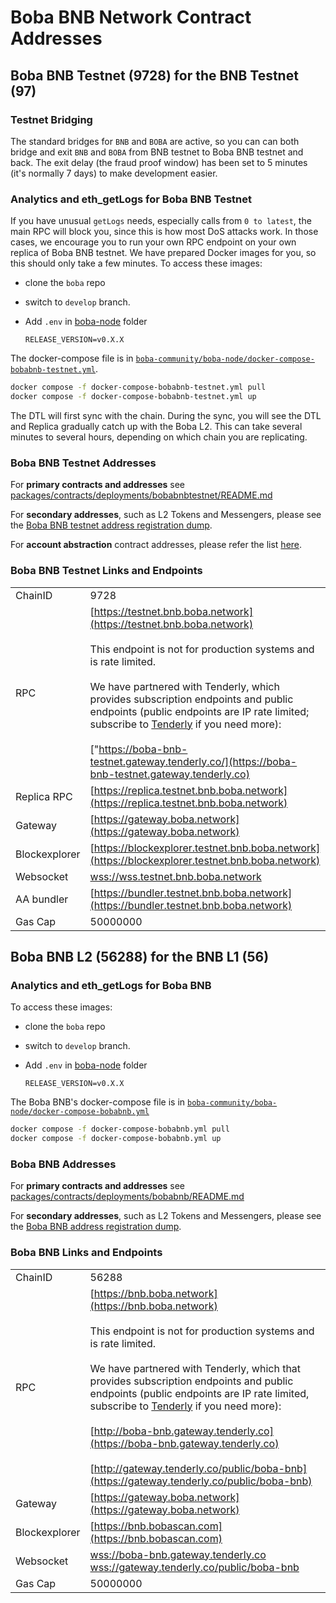 # Boba BNB Network Contract Addresses

<!-- * \[Boba BNB Testnet L2 (9728) for the BNB Testnet (97)]
  * [Testnet Bridging](network-bnb.md#testnet-bridging)
  * [Analytics and eth\_getLogs for Boba BNB Testnet](network-bnb.md#analytics-and-eth\_getlogs-for-boba-bnb-testnet)
  * [Boba BNB Testnet Addresses](network-bnb.md#boba-bnb-testnet-addresses)
  * [Boba BNB Testnet Links and Endpoints](network-bnb.md#boba-bnb-testnet-links-and-endpoints)
* \[Boba BNB L2 (56288) for the BNB L1 (56)]
  * [Boba BNB Addresses](network-bnb.md#boba-bnb-addresses)
  * [Analytics and eth\_getLogs for Boba BNB](network-bnb.md#analytics-and-eth\_getlogs-for-boba-bnb)
  * [Boba BNB Links and Endpoints](network-bnb.md#boba-bnb-links-and-endpoints) -->

## Boba BNB Testnet (9728) for the BNB Testnet (97)

### Testnet Bridging

The standard bridges for `BNB` and `BOBA` are active, so you can can both bridge and exit `BNB` and `BOBA` from BNB testnet to Boba BNB testnet and back. The exit delay (the fraud proof window) has been set to 5 minutes (it's normally 7 days) to make development easier.

### Analytics and eth\_getLogs for Boba BNB Testnet

If you have unusual `getLogs` needs, especially calls from `0 to latest`, the main RPC will block you, since this is how most DoS attacks work. In those cases, we encourage you to run your own RPC endpoint on your own replica of Boba BNB testnet. We have prepared Docker images for you, so this should only take a few minutes. To access these images:

* clone the `boba` repo
* switch to `develop` branch.
*   Add `.env` in [boba-node](https://github.com/bobanetwork/boba\_legacy/tree/develop/boba\_community/boba-node) folder

    ```
    RELEASE_VERSION=v0.X.X
    ```

The docker-compose file is in [`boba-community/boba-node/docker-compose-bobabnb-testnet.yml`](https://github.com/bobanetwork/boba\_legacy/tree/develop/boba\_community/boba-node).

```bash
docker compose -f docker-compose-bobabnb-testnet.yml pull
docker compose -f docker-compose-bobabnb-testnet.yml up
```

The DTL will first sync with the chain. During the sync, you will see the DTL and Replica gradually catch up with the Boba L2. This can take several minutes to several hours, depending on which chain you are replicating.

### Boba BNB Testnet Addresses

For **primary contracts and addresses** see [packages/contracts/deployments/bobabnbtestnet/README.md](https://github.com/bobanetwork/boba\_legacy/tree/develop/packages/contracts/deployments/bobabnbtestnet/)

For **secondary addresses**, such as L2 Tokens and Messengers, please see the [Boba BNB testnet address registration dump](https://github.com/bobanetwork/boba\_legaccy/tree/develop/packages/boba/register/addresses/addressBobaBnbTestnet\_0xAee1fb3f4353a9060aEC3943fE932b6Efe35CdAa.json).

For **account abstraction** contract addresses, please refer the list [here](https://github.com/bobanetwork/boba\_legacy/blob/develop/packages/boba/account-abstraction/deployments/boba\_bnb\_testnet/addresses.json).

### Boba BNB Testnet Links and Endpoints

|               |                                                                                                                                                                                                                                                                                                                                                                                                                                                                                                                                                                       |
| ------------- | --------------------------------------------------------------------------------------------------------------------------------------------------------------------------------------------------------------------------------------------------------------------------------------------------------------------------------------------------------------------------------------------------------------------------------------------------------------------------------------------------------------------------------------------------------------------- |
| ChainID       | 9728                                                                                                                                                                                                                                                                                                                                                                                                                                                                                                                                                                  |
| RPC           | [https://testnet.bnb.boba.network](https://testnet.bnb.boba.network) <br /><br />This endpoint is not for production systems and is rate limited.<br /><br />We have partnered with Tenderly, which provides subscription endpoints and public endpoints (public endpoints are IP rate limited; subscribe to [Tenderly](https://tenderly.co) if you need more):<br /><br />["https://boba-bnb-testnet.gateway.tenderly.co/](https://boba-bnb-testnet.gateway.tenderly.co) |
| Replica RPC   | [https://replica.testnet.bnb.boba.network](https://replica.testnet.bnb.boba.network)                                                                                                                                                                                                                                                                                                                                                                                                                                                                                  |
| Gateway       | [https://gateway.boba.network](https://gateway.boba.network)                                                                                                                                                                                                                                                                                                                                                                                                                                                                                                          |
| Blockexplorer | [https://blockexplorer.testnet.bnb.boba.network](https://blockexplorer.testnet.bnb.boba.network)                                                                                                                                                                                                                                                                                                                                                                                                                                                                      |
| Websocket     | [wss://wss.testnet.bnb.boba.network](wss://wss.testnet.bnb.boba.network)                                                                                                                                                                                                                                                                                                                                                                                                                                                                                              |
| AA bundler    | [https://bundler.testnet.bnb.boba.network](https://bundler.testnet.bnb.boba.network)                                                                                                                                                                                                                                                                                                                                                                                                                                                                                  |
| Gas Cap       | 50000000                                                                                                                                                                                                                                                                                                                                                                                                                                                                                                                                                              |

## Boba BNB L2 (56288) for the BNB L1 (56)

### Analytics and eth\_getLogs for Boba BNB

To access these images:

* clone the `boba` repo
* switch to `develop` branch.
*   Add `.env` in [boba-node](https://github.com/bobanetwork/boba\_legacy/tree/develop/boba\_community/boba-node) folder

    ```
    RELEASE_VERSION=v0.X.X
    ```

The Boba BNB's docker-compose file is in [`boba-community/boba-node/docker-compose-bobabnb.yml`](https://github.com/bobanetwork/boba\_legacy/tree/develop/boba\_community/boba-node)

```bash
docker compose -f docker-compose-bobabnb.yml pull
docker compose -f docker-compose-bobabnb.yml up
```

### Boba BNB Addresses

For **primary contracts and addresses** see [packages/contracts/deployments/bobabnb/README.md](https://github.com/bobanetwork/boba\_legacy/tree/develop/packages/contracts/deployments/bobabnb/)

For **secondary addresses**, such as L2 Tokens and Messengers, please see the [Boba BNB address registration dump](https://github.com/bobanetwork/boba\_legacy/tree/develop/packages/boba/register/addresses/addressBobaBnb\_0xeb989B25597259cfa51Bd396cE1d4B085EC4c753.json).

### Boba BNB Links and Endpoints

|               |                                                                                                                                                                                                                                                                                                                                                                                                                                                                                                                                                                                                                                                   |
| ------------- | ------------------------------------------------------------------------------------------------------------------------------------------------------------------------------------------------------------------------------------------------------------------------------------------------------------------------------------------------------------------------------------------------------------------------------------------------------------------------------------------------------------------------------------------------------------------------------------------------------------------------------------------------- |
| ChainID       | 56288                                                                                                                                                                                                                                                                                                                                                                                                                                                                                                                                                                                                                                             |
| RPC           | [https://bnb.boba.network](https://bnb.boba.network)<br /><br />This endpoint is not for production systems and is rate limited.<br /><br />We have partnered with Tenderly, which that provides subscription endpoints and public endpoints (public endpoints are IP rate limited, subscribe to [Tenderly](https://tenderly.co) if you need more):<br /><br />[http://boba-bnb.gateway.tenderly.co](https://boba-bnb.gateway.tenderly.co)<br /><br />[http://gateway.tenderly.co/public/boba-bnb](https://gateway.tenderly.co/public/boba-bnb) |
| Gateway       | [https://gateway.boba.network](https://gateway.boba.network)                                                                                                                                                                                                                                                                                                                                                                                                                                                                                                                                                                                      |
| Blockexplorer | [https://bnb.bobascan.com](https://bnb.bobascan.com)                                                                                                                                                                                                                                                                                                                                                                                                                                                                                                                                                                                              |
| Websocket     | [wss://boba-bnb.gateway.tenderly.co](wss://boba-bnb.gateway.tenderly.co)<br />[wss://gateway.tenderly.co/public/boba-bnb](wss://gateway.tenderly.co/public/boba-bnb)                                                                                                                                                                                                                                                                                                                                                                                                                                                   |
| Gas Cap       | 50000000                                                                                                                                                                                                                                                                                                                                                                                                                                                                                                                                                                                                                                          |
